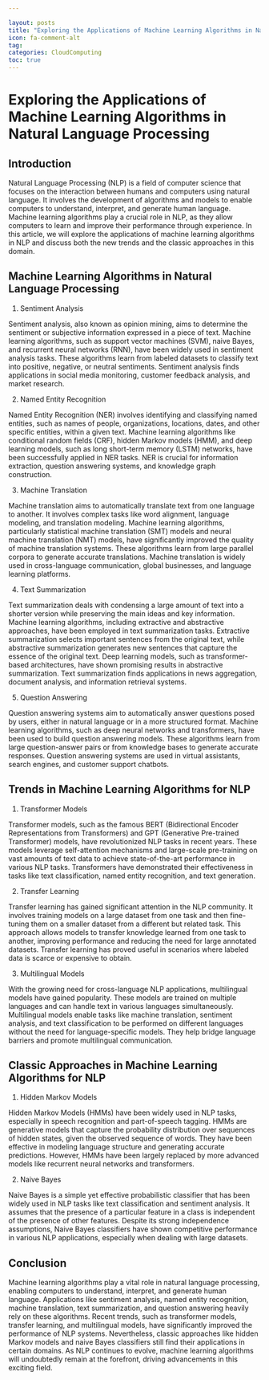 ```yaml
---

layout: posts
title: "Exploring the Applications of Machine Learning Algorithms in Natural Language Processing"
icon: fa-comment-alt
tag:      
categories: CloudComputing
toc: true
---
```




# Exploring the Applications of Machine Learning Algorithms in Natural Language Processing

## Introduction

Natural Language Processing (NLP) is a field of computer science that focuses on the interaction between humans and computers using natural language. It involves the development of algorithms and models to enable computers to understand, interpret, and generate human language. Machine learning algorithms play a crucial role in NLP, as they allow computers to learn and improve their performance through experience. In this article, we will explore the applications of machine learning algorithms in NLP and discuss both the new trends and the classic approaches in this domain.

## Machine Learning Algorithms in Natural Language Processing

1. Sentiment Analysis

Sentiment analysis, also known as opinion mining, aims to determine the sentiment or subjective information expressed in a piece of text. Machine learning algorithms, such as support vector machines (SVM), naive Bayes, and recurrent neural networks (RNN), have been widely used in sentiment analysis tasks. These algorithms learn from labeled datasets to classify text into positive, negative, or neutral sentiments. Sentiment analysis finds applications in social media monitoring, customer feedback analysis, and market research.

2. Named Entity Recognition

Named Entity Recognition (NER) involves identifying and classifying named entities, such as names of people, organizations, locations, dates, and other specific entities, within a given text. Machine learning algorithms like conditional random fields (CRF), hidden Markov models (HMM), and deep learning models, such as long short-term memory (LSTM) networks, have been successfully applied in NER tasks. NER is crucial for information extraction, question answering systems, and knowledge graph construction.

3. Machine Translation

Machine translation aims to automatically translate text from one language to another. It involves complex tasks like word alignment, language modeling, and translation modeling. Machine learning algorithms, particularly statistical machine translation (SMT) models and neural machine translation (NMT) models, have significantly improved the quality of machine translation systems. These algorithms learn from large parallel corpora to generate accurate translations. Machine translation is widely used in cross-language communication, global businesses, and language learning platforms.

4. Text Summarization

Text summarization deals with condensing a large amount of text into a shorter version while preserving the main ideas and key information. Machine learning algorithms, including extractive and abstractive approaches, have been employed in text summarization tasks. Extractive summarization selects important sentences from the original text, while abstractive summarization generates new sentences that capture the essence of the original text. Deep learning models, such as transformer-based architectures, have shown promising results in abstractive summarization. Text summarization finds applications in news aggregation, document analysis, and information retrieval systems.

5. Question Answering

Question answering systems aim to automatically answer questions posed by users, either in natural language or in a more structured format. Machine learning algorithms, such as deep neural networks and transformers, have been used to build question answering models. These algorithms learn from large question-answer pairs or from knowledge bases to generate accurate responses. Question answering systems are used in virtual assistants, search engines, and customer support chatbots.

## Trends in Machine Learning Algorithms for NLP

1. Transformer Models

Transformer models, such as the famous BERT (Bidirectional Encoder Representations from Transformers) and GPT (Generative Pre-trained Transformer) models, have revolutionized NLP tasks in recent years. These models leverage self-attention mechanisms and large-scale pre-training on vast amounts of text data to achieve state-of-the-art performance in various NLP tasks. Transformers have demonstrated their effectiveness in tasks like text classification, named entity recognition, and text generation.

2. Transfer Learning

Transfer learning has gained significant attention in the NLP community. It involves training models on a large dataset from one task and then fine-tuning them on a smaller dataset from a different but related task. This approach allows models to transfer knowledge learned from one task to another, improving performance and reducing the need for large annotated datasets. Transfer learning has proved useful in scenarios where labeled data is scarce or expensive to obtain.

3. Multilingual Models

With the growing need for cross-language NLP applications, multilingual models have gained popularity. These models are trained on multiple languages and can handle text in various languages simultaneously. Multilingual models enable tasks like machine translation, sentiment analysis, and text classification to be performed on different languages without the need for language-specific models. They help bridge language barriers and promote multilingual communication.

## Classic Approaches in Machine Learning Algorithms for NLP

1. Hidden Markov Models

Hidden Markov Models (HMMs) have been widely used in NLP tasks, especially in speech recognition and part-of-speech tagging. HMMs are generative models that capture the probability distribution over sequences of hidden states, given the observed sequence of words. They have been effective in modeling language structure and generating accurate predictions. However, HMMs have been largely replaced by more advanced models like recurrent neural networks and transformers.

2. Naive Bayes

Naive Bayes is a simple yet effective probabilistic classifier that has been widely used in NLP tasks like text classification and sentiment analysis. It assumes that the presence of a particular feature in a class is independent of the presence of other features. Despite its strong independence assumptions, Naive Bayes classifiers have shown competitive performance in various NLP applications, especially when dealing with large datasets.

## Conclusion

Machine learning algorithms play a vital role in natural language processing, enabling computers to understand, interpret, and generate human language. Applications like sentiment analysis, named entity recognition, machine translation, text summarization, and question answering heavily rely on these algorithms. Recent trends, such as transformer models, transfer learning, and multilingual models, have significantly improved the performance of NLP systems. Nevertheless, classic approaches like hidden Markov models and naive Bayes classifiers still find their applications in certain domains. As NLP continues to evolve, machine learning algorithms will undoubtedly remain at the forefront, driving advancements in this exciting field.